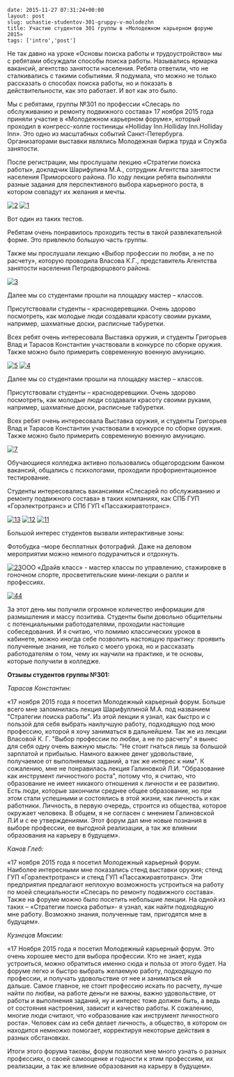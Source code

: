 ```
date: 2015-11-27 07:31:24+00:00
layout: post
slug: uchastie-studentov-301-gruppy-v-molodezhn
title: Участие студентов 301 группы в «Молодежном карьерном форуме 2015»
tags: ['intro','post']
```

Не так давно на уроке «Основы поиска работы и трудоустройство» мы с ребятами обсуждали способы поиска работы. Назывались ярмарка вакансий, агентство занятости населения. Ребята ответили, что не сталкивались с такими событиями. Я подумала, что можно не только рассказать о способах поиска работы, но и показать в действительности, как это работает. И вот как это было.

Мы с ребятами, группы №301 по профессии «Слесарь по обслуживанию и ремонту подвижного состава» 17 ноября 2015 года приняли участие в «Молодежном карьерном форуме», который проходил в конгресс-холле гостиницы «Holliday Inn.Holliday Inn.Holliday Inn». Это одно из масштабных событий Санкт-Петербурга. Организаторами выставки являлись Молодежная биржа труда и Служба занятости.

После регистрации, мы прослушали лекцию «Стратегии поиска работы», докладчик Шарифулина М.А., сотрудник Агентства занятости населения Приморского района. По ходу лекции ребята выполняли разные задания для перспективного выбора карьерного роста, в котором совпадут их желания и мечты.



[![2](http://www.cm-spb.ru/cms/wp-content/uploads/2015/11/2.jpg)](http://www.cm-spb.ru/cms/wp-content/uploads/2015/11/2.jpg) [![1](http://www.cm-spb.ru/cms/wp-content/uploads/2015/11/1.jpg)](http://www.cm-spb.ru/cms/wp-content/uploads/2015/11/1.jpg)



Вот один из таких тестов.

Ребятам очень понравилось проходить тесты в такой развлекательной форме. Это привлекло большую часть группы.

Также мы прослушали лекцию «Выбор профессии по любви, а не по расчету», которую проводила Власова К.Г., представитель Агентства занятости населения Петродворцового района.

[![3](http://www.cm-spb.ru/cms/wp-content/uploads/2015/11/3.jpg)](http://www.cm-spb.ru/cms/wp-content/uploads/2015/11/3.jpg)

Далее мы со студентами прошли на площадку мастер – классов.

Присутствовали студенты – краснодеревщики. Очень здорово посмотреть, как молодые люди создавали красоту своими руками, например, шахматные доски, расписные табуретки.

Всех ребят очень интересовала Выставка оружия, и студенты Григорьев Влад и Тарасов Константин участвовали в конкурсе по сборке оружия. Также можно было примерить современную военную амуницию.

[![5](http://www.cm-spb.ru/cms/wp-content/uploads/2015/11/5.jpg)](http://www.cm-spb.ru/cms/wp-content/uploads/2015/11/5.jpg) [![4](http://www.cm-spb.ru/cms/wp-content/uploads/2015/11/4.jpg)](http://www.cm-spb.ru/cms/wp-content/uploads/2015/11/4.jpg)

























Далее мы со студентами прошли на площадку мастер – классов.

Присутствовали студенты – краснодеревщики. Очень здорово посмотреть, как молодые люди создавали красоту своими руками, например, шахматные доски, расписные табуретки.

Всех ребят очень интересовала Выставка оружия, и студенты Григорьев Влад и Тарасов Константин участвовали в конкурсе по сборке оружия. Также можно было примерить современную военную амуницию.

[![7](http://www.cm-spb.ru/cms/wp-content/uploads/2015/11/7.jpg)](http://www.cm-spb.ru/cms/wp-content/uploads/2015/11/7.jpg)

Обучающиеся колледжа активно пользовались общегородским банком вакансий, общались с психологами, проходили профориентационное тестирование.

Студенты интересовались вакансиями «Слесарей по обслуживанию и ремонту подвижного состава» в таких компаниях, как СПБ ГУП «Горэлектротранс» и СПб ГУП «Пассажиравтотранс».

[![13](http://www.cm-spb.ru/cms/wp-content/uploads/2015/11/13.jpg)](http://www.cm-spb.ru/cms/wp-content/uploads/2015/11/13.jpg) [![12](http://www.cm-spb.ru/cms/wp-content/uploads/2015/11/12.jpg)](http://www.cm-spb.ru/cms/wp-content/uploads/2015/11/12.jpg) [![11](http://www.cm-spb.ru/cms/wp-content/uploads/2015/11/11.jpg)](http://www.cm-spb.ru/cms/wp-content/uploads/2015/11/11.jpg)

Большой интерес студентов вызвали интерактивные зоны:

Фотобудка –море бесплатных фотографий. Даже на деловом мероприятии можно немного подурачиться и отдохнуть.

[![23](http://www.cm-spb.ru/cms/wp-content/uploads/2015/11/23.jpg)](http://www.cm-spb.ru/cms/wp-content/uploads/2015/11/23.jpg)ООО «Драйв класс» - мастер классы по управлению, стажировке в гоночном спорте, просветительские мини-лекции о ралли и профессиях.

[![44](http://www.cm-spb.ru/cms/wp-content/uploads/2015/11/44.jpg)](http://www.cm-spb.ru/cms/wp-content/uploads/2015/11/44.jpg)



За этот день мы получили огромное количество информации для размышления и массу позитива. Студенты были довольно общительны с потенциальными работодателями, проходили настоящие собеседования. И я считаю, что помимо классических уроков в кабинете, можно иногда себе позволить настоящую практику: проявить полученные знания, не только с моего урока, но и рассказать работодателям о том, чему их научили на практике, и те основы, которые получили в колледже.

**Отзывы студентов группы №301:**

_Тарасов Константин:_

«17 ноября 2015 года я посетил Молодежный карьерный форум. Больше всего мне запомнилась лекция Шарифуллиной М.А. под названием "Стратегии поиска работы". Из этой лекции я узнал, как быстро и с пользой для себя выбрать наилучшую работу, подходящую под мою профессию, которой я хочу заниматься в дальнейшем.
Так же из лекции Власовой К. Г. "Выбор профессии по любви, а не по расчету" я вынес для себя одну очень важную мысль: "Не стоит гнаться лишь за большой зарплатой и прибылью. Намного важнее денег удовольствие, получаемое от выполняемых заданий, а так же интерес к ним".
К сожалению, мне не понравилась лекция Галиновкой Л.И. "Образование как инструмент личностного роста", потому что, я считаю, что образование не имеет никакого отношения к личности и ее развитию. Есть люди, которые закончили среднее общее образование, но при этом стали успешными и состоялись в этой жизни, как личность и как работники. Личность, в первую очередь, строится из общества, которое окружает человека. В общем, я не согласен с мнением Галиновской Л.И и с ее утверждениями.
Этот форум дал мне новые познания в выборе профессии, ее выгодной реализации, а так же влиянии образования на карьеру в будущем».

_Канов Глеб:_

«17 ноября 2015 года я посетил Молодежный карьерный форум.
Наиболее интересными мне показались стенд выставки оружия; стенд ГУП «Горэлектротранс» и стенд ГУП «Пассажиравтотранс». Эти предприятия предлагают неплохую возможность устроиться на работу по моей специальности «Слесарь по ремонту подвижного состава».
Также на форуме можно было посетить небольшие лекции. На одной из таких – «Стратегии поиска работы»- я узнал, как найти подходящую мне работу. Возможно знания, полученные там, пригодятся мне в будущем».

_Кузнецов Максим:_

«17 Ноября 2015 года я посетил Молодежный карьерный форум. Это очень хорошее место для выбора профессии. Кто не знает, куда устроиться, можно обратиться именно сюда и польза от этого будет. На форуме легко и быстро выбрать желаемую работу, подходящую по профессии, и получать удовольствие от нее и заниматься ей дальше. Самое главное, не стоит профессию искать по расчету, лучше найти по любви, на работе деньги не важны, важно удовольствие, от работы и выполнения заданий, ну и интерес тоже должен быть, а ведь от состояния настроения, зависит и качество работы. К сожалению, многие люди считают, что «образование как инструмент личностного роста». Человек сам из себя делает личность, а общество, в котором он находится немножко помогает, корректируя некоторые действия в разных обстановках.


Итоги этого форума таковы, форум позволил мне много узнать о разных профессиях, о своей самооценке и годности к этим профессиям, их реализации, а так же влияние образования на карьеру в будущем».
